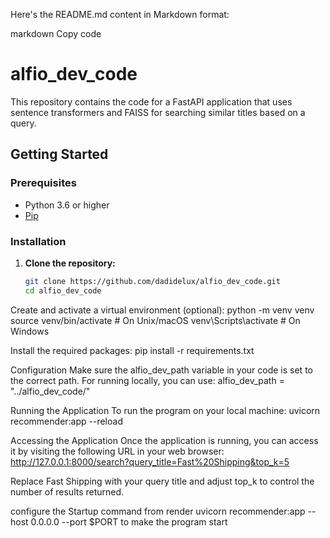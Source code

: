 Here's the README.md content in Markdown format:

markdown
Copy code
# alfio_dev_code

This repository contains the code for a FastAPI application that uses sentence transformers and FAISS for searching similar titles based on a query.

## Getting Started

### Prerequisites

- Python 3.6 or higher
- [Pip](https://pypi.org/project/pip/)

### Installation

1. **Clone the repository:**

   ```bash
   git clone https://github.com/dadidelux/alfio_dev_code.git
   cd alfio_dev_code


Create and activate a virtual environment (optional):
python -m venv venv
source venv/bin/activate  # On Unix/macOS
venv\Scripts\activate  # On Windows

Install the required packages:
pip install -r requirements.txt

Configuration
Make sure the alfio_dev_path variable in your code is set to the correct path. For running locally, you can use:
alfio_dev_path = "../alfio_dev_code/"

Running the Application
To run the program on your local machine:
uvicorn recommender:app --reload

Accessing the Application
Once the application is running, you can access it by visiting the following URL in your web browser:
http://127.0.0.1:8000/search?query_title=Fast%20Shipping&top_k=5

Replace Fast Shipping with your query title and adjust top_k to control the number of results returned.

configure the Startup command from render
uvicorn recommender:app --host 0.0.0.0 --port $PORT
to make the program start
